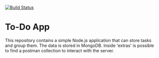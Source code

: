 [![Build Status](https://travis-ci.org/maomaoaichiyu/todo_app.svg?branch=master)](https://travis-ci.org/maomaoaichiyu/todo_app)

# To-Do App

This repository contains a simple Node.js application that can store tasks and group them. The data is stored in MongoDB.
Inside 'extras' is possible to find a postman collection to interact with the server.